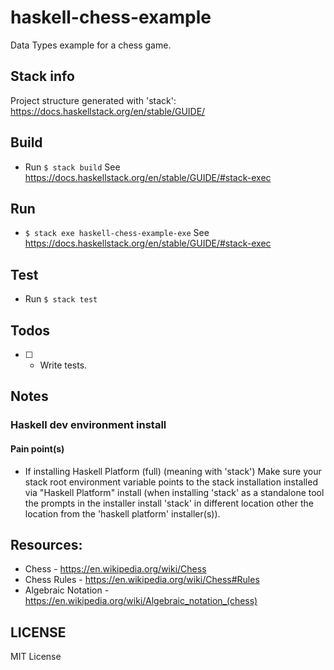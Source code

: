 # haskell-chess-example
Data Types example for a chess game.

## Stack info
Project structure generated with 'stack':
https://docs.haskellstack.org/en/stable/GUIDE/

## Build
- Run `$ stack build`
See https://docs.haskellstack.org/en/stable/GUIDE/#stack-exec

## Run
- `$ stack exe haskell-chess-example-exe`
See https://docs.haskellstack.org/en/stable/GUIDE/#stack-exec

## Test
- Run `$ stack test`

## Todos
- [ ] - Write tests.

## Notes
### Haskell dev environment install
#### Pain point(s)
- If installing Haskell Platform (full) (meaning with 'stack')
Make sure your stack root environment variable points to the stack 
installation installed via "Haskell Platform" install (when installing 
'stack' as a standalone tool the prompts in the installer install 'stack'
 in different location other the location from the 'haskell platform' 
 installer(s)).

## Resources:
- Chess - https://en.wikipedia.org/wiki/Chess
- Chess Rules - https://en.wikipedia.org/wiki/Chess#Rules
- Algebraic Notation - https://en.wikipedia.org/wiki/Algebraic_notation_(chess)

## LICENSE 
MIT License
